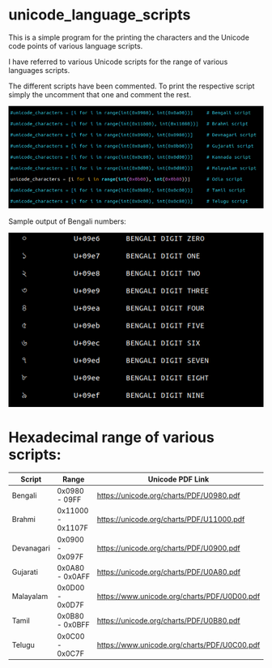 # unicode_language_scripts

This is a simple program for the printing the characters and the Unicode code points of various language scripts.

I have referred to various Unicode scripts for the range of various languages scripts.

The different scripts have been commented. To print the respective script simply the uncomment that one and comment the rest.

![Screenshot](commentoutput.png)

Sample output of Bengali numbers:

![Screenshot](bengalioutput.png)


# Hexadecimal range of various scripts:

| Script              |        Range                        |     Unicode PDF Link                                 |
| -----------------   | ----------------------------------  |  --------------------------------------------------  |
|  Bengali             |     0x0980 - 09FF                   | https://unicode.org/charts/PDF/U0980.pdf             |  
|  Brahmi              |     0x11000 - 0x1107F               | https://unicode.org/charts/PDF/U11000.pdf            |
|  Devanagari          |     0x0900 - 0x097F                 | https://unicode.org/charts/PDF/U0900.pdf             |
|  Gujarati            |     0x0A80 - 0x0AFF                 | https://unicode.org/charts/PDF/U0A80.pdf             |
|  Malayalam           |     0x0D00 - 0x0D7F                 | https://www.unicode.org/charts/PDF/U0D00.pdf         |
|  Tamil               |     0x0B80 - 0x0BFF                 | https://unicode.org/charts/PDF/U0B80.pdf             |
|  Telugu              |     0x0C00 - 0x0C7F                 | https://www.unicode.org/charts/PDF/U0C00.pdf         |
